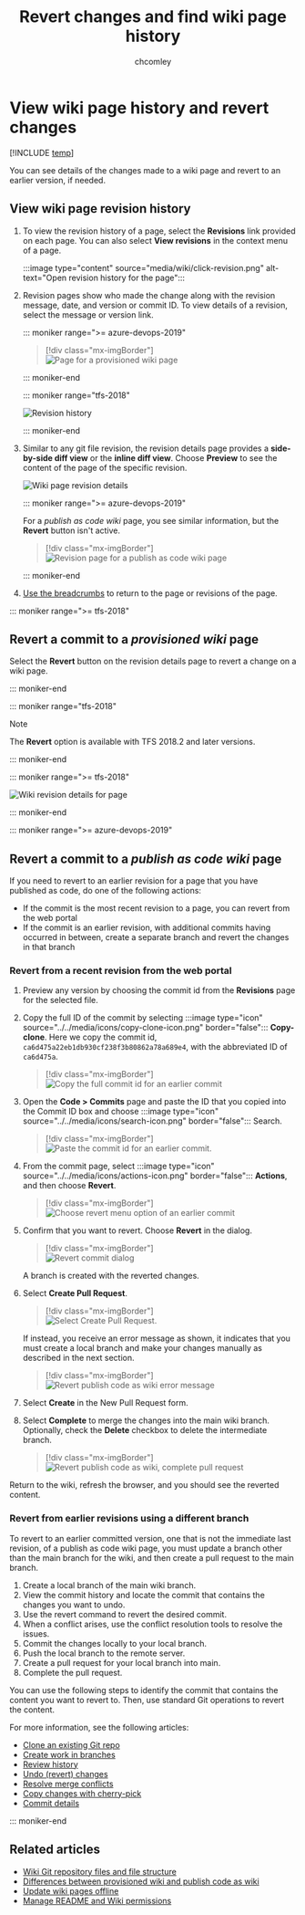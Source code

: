 ﻿---
title: Revert changes and find wiki page history
titleSuffix: Azure DevOps
description: Add and update pages offline for your  built-in team project wiki 
ms.technology: devops-collab
ms.custom: wiki
ms.topic: conceptual
ms.assetid: 
ms.author: chcomley
author: chcomley
ms.reviewer: gopinach
monikerRange: '>= tfs-2018'
ms.date: 12/17/2018  
---

# View wiki page history and revert changes

[!INCLUDE [temp](../../includes/version-vsts-tfs-2018.md)]

You can see details of the changes made to a wiki page and revert to an earlier version, if needed.

<a id="view-revision-history"></a>

## View wiki page revision history  

1. To view the revision history of a page, select the **Revisions** link provided on each page. You can also select **View revisions** in the context menu of a page.

   :::image type="content" source="media/wiki/click-revision.png" alt-text="Open revision history for the page":::

2. Revision pages show who made the change along with the revision message, date, and version or commit ID. To view details of a revision, select the message or version link.

	::: moniker range=">= azure-devops-2019"

   > [!div class="mx-imgBorder"]  
   > ![Page for a provisioned wiki page](media/wiki/revision-history-vsts.png)

   ::: moniker-end

   ::: moniker range="tfs-2018"

   ![Revision history](media/wiki/revision-history.png) 

   ::: moniker-end

3. Similar to any git file revision, the revision details page provides a **side-by-side diff view** or the **inline diff view**. Choose **Preview** to see the content of the page of the specific revision.

   ![Wiki page revision details](media/wiki/wiki-revision-details-2.png)  

   ::: moniker range=">= azure-devops-2019"

   For a *publish as code wiki* page, you see similar information, but the **Revert** button isn't active.

   > [!div class="mx-imgBorder"]  
   > ![Revision page for a publish as code wiki page](media/wiki/view-history-publish-as-code.png)

   ::: moniker-end

4. [Use the breadcrumbs](../navigation/use-breadcrumbs-selectors.md) to return to the page or revisions of the page.

::: moniker range=">= tfs-2018"


<a id="revert-provision"></a>

## Revert a commit to a *provisioned wiki* page

Select the **Revert** button on the revision details page to revert a change on a wiki page.

::: moniker-end

::: moniker range="tfs-2018"

> [!NOTE]
> The **Revert** option is available with TFS 2018.2 and later versions.

::: moniker-end

::: moniker range=">= tfs-2018"

![Wiki revision details for page](media/wiki/wiki-revert.png) 

::: moniker-end

<a id="revert-publish"></a>

::: moniker range=">= azure-devops-2019"

## Revert a commit to a *publish as code wiki* page

If you need to revert to an earlier revision for a page that you have published as code, do one of the following actions:

- If the commit is the most recent revision to a page, you can revert from the web portal
- If the commit is an earlier revision, with additional commits having occurred in between, create a separate branch and revert the changes in that branch

### Revert from a recent revision from the web portal

1. Preview any version by choosing the commit id from the **Revisions** page for the selected file.

2. Copy the full ID of the commit by selecting :::image type="icon" source="../../media/icons/copy-clone-icon.png" border="false"::: **Copy-clone**.  Here we copy the commit id, `ca6d475a22eb1db930cf238f3b80862a78a689e4`, with the abbreviated ID of `ca6d475a`.

	> [!div class="mx-imgBorder"]  
	> ![Copy the full commit id for an earlier commit](media/wiki/revert-publish-as-code-copy-commit-id.png)

3. Open the **Code > Commits** page and paste the ID that you copied into the Commit ID box and choose :::image type="icon" source="../../media/icons/search-icon.png" border="false"::: Search.
 
	> [!div class="mx-imgBorder"]  
	> ![Paste the commit id for an earlier commit.](media/wiki/revert-publish-as-code-paste-commit-id.png)
	
4. From the commit page, select :::image type="icon" source="../../media/icons/actions-icon.png" border="false"::: **Actions**, and then choose **Revert**.  

	> [!div class="mx-imgBorder"]  
	> ![Choose revert menu option of an earlier commit](media/wiki/revert-publish-as-code-option.png)

5. Confirm that you want to revert. Choose **Revert** in the dialog.  

	> [!div class="mx-imgBorder"]  
	> ![Revert commit dialog](media/wiki/revert-publish-as-code-commit-dialog.png)

	A branch is created with the reverted changes.

6. Select **Create Pull Request**.  

	> [!div class="mx-imgBorder"]  
	> ![Select Create Pull Request.](media/wiki/revert-publish-as-code-commit-confirm.png)
		
	If instead, you receive an error message as shown, it indicates that you must create a local branch and make your changes manually as described in the next section.

	> [!div class="mx-imgBorder"]  
	> ![Revert publish code as wiki error message](media/wiki/revert-publish-as-code-error-message.png)

7. Select **Create** in the New Pull Request form.

8. Select **Complete** to merge the changes into the main wiki branch. Optionally, check the **Delete** checkbox to delete the intermediate branch.

	> [!div class="mx-imgBorder"]  
	> ![Revert publish code as wiki, complete pull request](media/wiki/revert-complete-pull-request-dialog.png)

Return to the wiki, refresh the browser, and you should see the reverted content.

### Revert from earlier revisions using a different branch

To revert to an earlier committed version, one that is not the immediate last revision, of a publish as code wiki page, you must update a branch other than the main branch for the wiki, and then create a pull request to the main branch.

1. Create a local branch of the main wiki branch.
1. View the commit history and locate the commit that contains the changes you want to undo.
2. Use the revert command to revert the desired commit.
3. When a conflict arises, use the conflict resolution tools to resolve the issues.
4. Commit the changes locally to your local branch.
5. Push the local branch to the remote server.
6. Create a pull request for your local branch into main.
7. Complete the pull request.

You can use the following steps to identify the commit that contains the content you want to revert to. Then, use standard Git operations to revert the content.

For more information, see the following articles:

- [Clone an existing Git repo](../../repos/git/clone.md)  
- [Create work in branches](../../repos/git/branches.md)  
- [Review history](../../repos/git/review-history.md)  
- [Undo (revert) changes](../../repos/git/undo.md)
- [Resolve merge conflicts](../../repos/git/merging.md)
- [Copy changes with cherry-pick](../../repos/git/cherry-pick.md)
- [Commit details](../../repos/git/commit-details.md)

::: moniker-end

## Related articles

- [Wiki Git repository files and file structure](wiki-file-structure.md)
- [Differences between provisioned wiki and publish code as wiki](provisioned-vs-published-wiki.md)
- [Update wiki pages offline](wiki-update-offline.md)
- [Manage README and Wiki permissions](manage-readme-wiki-permissions.md)
